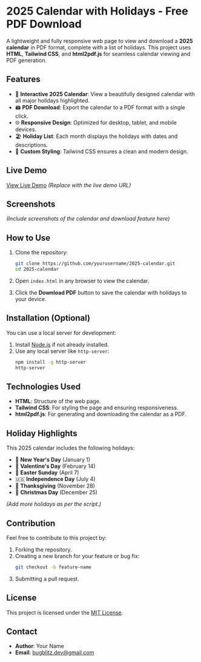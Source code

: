 
# 2025 Calendar with Holidays - Free PDF Download

A lightweight and fully responsive web page to view and download a **2025 calendar** in PDF format, complete with a list of holidays. This project uses **HTML**, **Tailwind CSS**, and **html2pdf.js** for seamless calendar viewing and PDF generation.

## Features

- 📅 **Interactive 2025 Calendar**: View a beautifully designed calendar with all major holidays highlighted.
- 🖨️ **PDF Download**: Export the calendar to a PDF format with a single click.
- 🌐 **Responsive Design**: Optimized for desktop, tablet, and mobile devices.
- 🏖️ **Holiday List**: Each month displays the holidays with dates and descriptions.
- 🎨 **Custom Styling**: Tailwind CSS ensures a clean and modern design.

## Live Demo

[View Live Demo](#) *(Replace with the live demo URL)*

## Screenshots

*(Include screenshots of the calendar and download feature here)*

## How to Use

1. Clone the repository:
   ```bash
   git clone https://github.com/yourusername/2025-calendar.git
   cd 2025-calendar
   ```

2. Open `index.html` in any browser to view the calendar.

3. Click the **Download PDF** button to save the calendar with holidays to your device.

## Installation (Optional)

You can use a local server for development:

1. Install [Node.js](https://nodejs.org/) if not already installed.
2. Use any local server like `http-server`:
   ```bash
   npm install -g http-server
   http-server
   ```

## Technologies Used

- **HTML**: Structure of the web page.
- **Tailwind CSS**: For styling the page and ensuring responsiveness.
- **html2pdf.js**: For generating and downloading the calendar as a PDF.

## Holiday Highlights

This 2025 calendar includes the following holidays:

- 🎉 **New Year's Day** (January 1)
- 💝 **Valentine's Day** (February 14)
- 🐣 **Easter Sunday** (April 7)
- 🇺🇸 **Independence Day** (July 4)
- 🦃 **Thanksgiving** (November 28)
- 🎄 **Christmas Day** (December 25)

*(Add more holidays as per the script.)*

## Contribution

Feel free to contribute to this project by:

1. Forking the repository.
2. Creating a new branch for your feature or bug fix:
   ```bash
   git checkout -b feature-name
   ```
3. Submitting a pull request.

## License

This project is licensed under the [MIT License](LICENSE).

## Contact

- **Author**: Your Name  
- **Email**: bugblitz.dev@gmail.com  
